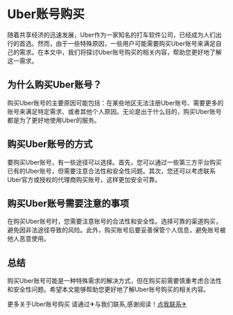# Uber账号购买

随着共享经济的迅速发展，Uber作为一家知名的打车软件公司，已经成为人们出行的首选。然而，由于一些特殊原因，一些用户可能需要购买Uber账号来满足自己的需求。在本文中，我们将探讨Uber账号购买的相关内容，帮助您更好地了解这一需求。

## 为什么购买Uber账号？

购买Uber账号的主要原因可能包括：在某些地区无法注册Uber账号、需要更多的账号来满足特定需求、或者其他个人原因。无论是出于什么目的，购买Uber账号都是为了更好地使用Uber的服务。

## 购买Uber账号的方式

要购买Uber账号，有一些途径可以选择。首先，您可以通过一些第三方平台购买已有的Uber账号，但需要注意合法性和安全性问题。其次，您还可以考虑联系Uber官方或授权的代理商购买账号，这样更加安全可靠。

## 购买Uber账号需要注意的事项

在购买Uber账号时，您需要注意账号的合法性和安全性。选择可靠的渠道购买，避免因非法途径导致的风险。此外，购买账号后要妥善保管个人信息，避免账号被他人恶意使用。

## 总结

购买Uber账号可能是一种特殊需求的解决方式，但在购买前需要慎重考虑合法性和安全性问题。希望本文能够帮助您更好地了解Uber账号购买的相关内容。

更多关于Uber账号购买 请通过✈与我们联系,感谢阅读！[点我联系✈](https://wap.G208.com)